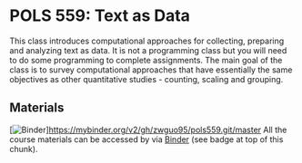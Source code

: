 # POLS 559: Text as Data
This class introduces computational approaches for collecting, preparing and analyzing text as data. It is not a programming class but you will need to do some programming to complete assignments. The main goal of the class is to survey computational approaches that have essentially the same objectives as other quantitative studies - counting, scaling and grouping. 

## Materials 
[![Binder](https://mybinder.org/badge_logo.svg)]https://mybinder.org/v2/gh/zwguo95/pols559.git/master
All the course materials can be accessed by via [Binder](https://mybinder.org) (see badge at top of this chunk). 